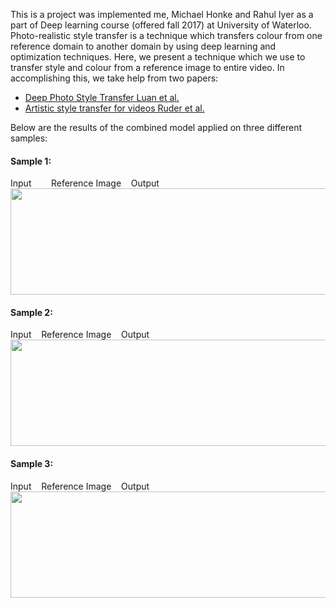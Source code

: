 
This is a project was implemented me, Michael Honke and Rahul Iyer as a part of Deep learning course (offered fall 2017) at University of Waterloo. Photo-realistic style transfer is a technique which transfers colour from one reference domain to another domain by using deep learning and optimization techniques. Here, we present a technique which we use to transfer style and colour from a reference image to entire video. In accomplishing this, we take help from two papers:

* [Deep Photo Style Transfer Luan et al.](https://arxiv.org/abs/1703.07511)
* [Artistic style transfer for videos Ruder et al.](https://arxiv.org/abs/1604.08610)

<!--
![Alt Text](car.gif)
-->
Below are the results of the combined model applied on three different samples:

#### Sample 1:
Input &nbsp;&nbsp;&nbsp;&nbsp;&nbsp;&nbsp; Reference Image &nbsp;&nbsp; Output
<img src="car.gif" width="1000" height="170" />

#### Sample 2:
Input &nbsp;&nbsp; Reference Image &nbsp;&nbsp; Output
<img src="paris.gif" width="1000" height="170" />

#### Sample 3:
Input &nbsp;&nbsp; Reference Image &nbsp;&nbsp; Output
<img src="square.gif" width="1000" height="170" />
